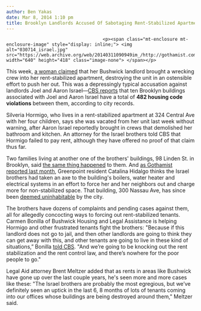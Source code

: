 ```yaml
---
author: Ben Yakas
date: Mar 8, 2014 1:10 pm
title: Brooklyn Landlords Accused Of Sabotaging Rent-Stabilized Apartments Have Hundreds Of Housing Code Violations
---
```


	
										<p><span class="mt-enclosure mt-enclosure-image" style="display: inline;"> <img alt="030714_israel.jpg" src="https://web.archive.org/web/20140311090949im_/http://gothamist.com/attachments/nyc_rebeccaf/030714_israel.jpg" width="640" height="418" class="image-none"> </span></p>

<p>This week, <a href="https://web.archive.org/web/20140311090949/http://gothamist.com/2014/03/07/brooklyn_landlords_continue_to_sabo.php">a woman claimed</a> that her Bushwick landlord brought a wrecking crew into her rent-stabilized apartment, destroying the unit in an ostensible effort to push her out. This was a depressingly typical accusation against landlords Joel and Aaron Israel&#x2014;<a href="https://web.archive.org/web/20140311090949/http://newyork.cbslocal.com/2014/03/07/cbs-2-exclusive-dozens-of-complaints-against-brooklyn-landlords-accused-of-wrecking-apartments/">CBS reports</a> that ten Brooklyn buildings associated with Joel and Aaron Israel have a total of <strong>482 housing code violations</strong> between them, according to city records.</p>

<p>Silveria Hormigo, who lives in a rent-stabilized apartment at 324 Central Ave with her four children, says she was vacated from her unit last week without warning, after Aaron Israel reportedly brought in crews that demolished her bathroom and kitchen. An attorney for the Israel brothers told CBS that Hormigo failed to pay rent, although they have offered no proof of that claim thus far. </p>

<p>Two families living at another one of the brothers&apos; buildings, 98 Linden St. in Brooklyn, said <a href="https://web.archive.org/web/20140311090949/http://newyork.cbslocal.com/2014/02/25/brooklyn-families-say-landlord-trashed-their-homes-in-attempt-to-force-them-out/">the same thing happened</a> to them. And <a href="https://web.archive.org/web/20140311090949/http://gothamist.com/2014/02/24/landlords_rent_control.php">as Gothamist reported last month</a>, Greenpoint resident Catalina Hidalgo thinks the Israel brothers had taken an axe to the building&apos;s boilers, water heater and electrical systems in an effort to force her and her neighbors out and charge more for non-stabilized space. That building, 300 Nassau Ave, has since been <a href="https://web.archive.org/web/20140311090949/http://www.nbcnewyork.com/investigations/Landlord-Sabotage-Housing-Scheme-Nassau-Avenue-248609651.html">deemed uninhabitable</a> by the city.</p>

<p>The brothers have dozens of complaints and pending cases against them, all for allegedly concocting ways to forcing out rent-stabilized tenants. Carmen Bonilla of Bushwick Housing and Legal Assistance is helping Hormigo and other frustrated tenants fight the brothers: &quot;Because if this landlord does not go to jail, and then other landlords are going to think they can get away with this, and other tenants are going to live in these kind of situations,&#x201D; Bonilla <a href="https://web.archive.org/web/20140311090949/http://newyork.cbslocal.com/2014/03/07/cbs-2-exclusive-dozens-of-complaints-against-brooklyn-landlords-accused-of-wrecking-apartments/">told CBS</a>. &quot;And we&#x2019;re going to be knocking out the rent stabilization and the rent control law, and there&#x2019;s nowhere for the poor people to go.&quot;</p>

<p>Legal Aid attorney Brent Meltzer added that as rents in areas like Bushwick have gone up over the last couple years, he&apos;s seen more and more cases like these: &quot;The Israel brothers are probably the most egregious, but we&#x2019;ve definitely seen an uptick in the last 6, 8 months of lots of tenants coming into our offices whose buildings are being destroyed around them,&quot; Meltzer said.</p>					
										
									
				